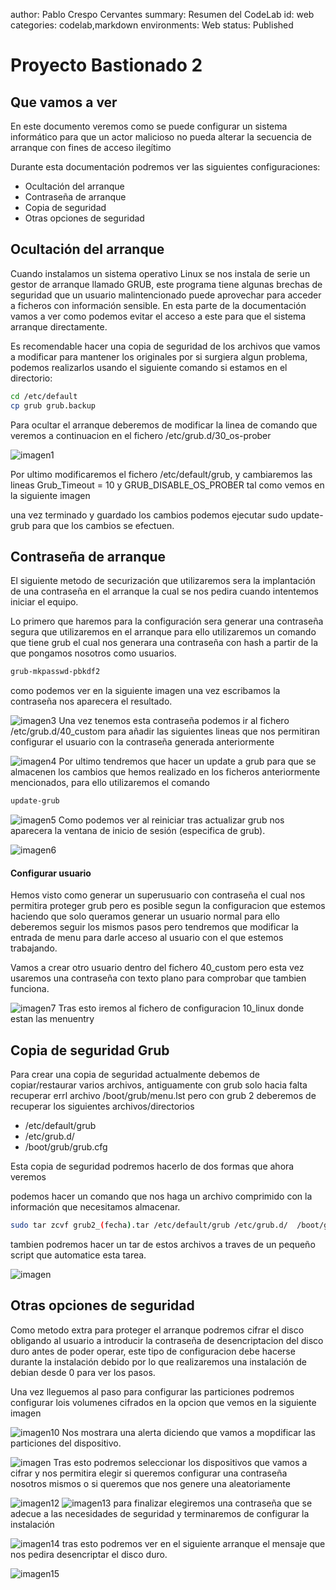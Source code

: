 author: Pablo Crespo Cervantes
summary: Resumen del CodeLab 
id: web 
categories: codelab,markdown 
environments: Web 
status: Published 
 

# Proyecto Bastionado 2

## Que vamos a ver

En este documento veremos como se puede configurar un sistema informático para que un actor malicioso no pueda alterar la secuencia de arranque con fines de acceso ilegítimo

Durante esta documentación podremos ver las siguientes configuraciones:

- Ocultación del arranque
- Contraseña de arranque 
- Copia de seguridad
- Otras opciones de seguridad

## Ocultación del arranque

Cuando instalamos un sistema operativo Linux se nos instala de serie un gestor de arranque llamado GRUB, este programa tiene algunas brechas de seguridad que un usuario malintencionado puede aprovechar para acceder a ficheros con información sensible. En esta parte de la documentación vamos a ver como podemos evitar el acceso a este para que el sistema arranque directamente.

Es recomendable hacer una copia de seguridad de los archivos que vamos a modificar para mantener los originales por si surgiera algun problema, podemos realizarlos usando el siguiente comando si estamos en el directorio: 

```sh
cd /etc/default
cp grub grub.backup
```

Para ocultar el arranque deberemos de modificar la linea de comando que veremos a continuacion en el fichero /etc/grub.d/30_os-prober

![imagen1](img/imagengrub1.png)

Por ultimo modificaremos el fichero /etc/default/grub, y cambiaremos las lineas Grub_Timeout = 10 y  GRUB_DISABLE_OS_PROBER tal como vemos en la siguiente imagen


una vez terminado y guardado los cambios podemos ejecutar sudo update-grub para que los cambios se efectuen.

## Contraseña de arranque

El siguiente metodo de securización que utilizaremos sera la implantación de una contraseña en el arranque la cual se nos pedira cuando intentemos iniciar el equipo.

Lo primero que haremos para la configuración sera generar una contraseña segura que utilizaremos en el arranque para ello utilizaremos un comando que tiene grub el cual nos generara una contraseña con hash a partir de la que pongamos nosotros como usuarios.

```sh
grub-mkpasswd-pbkdf2
```

como podemos ver en la siguiente imagen una vez escribamos la contraseña nos aparecera el resultado.

![imagen3](img/imagengrub3.png)
Una vez tenemos esta contraseña podemos ir al fichero /etc/grub.d/40_custom para añadir las siguientes lineas que nos permitiran configurar el usuario con la contraseña generada anteriormente

![imagen4](img/imagengrub4.png)
Por ultimo tendremos que hacer un update a grub para que se almacenen los cambios que hemos realizado en los ficheros anteriormente mencionados, para ello utilizaremos el comando

```sh
update-grub
```
![imagen5](img/imagengrub5.png)
Como podemos ver al reiniciar tras actualizar grub nos aparecera la ventana de inicio de sesión (especifica de grub).

![imagen6](img/imagengrub6.png)

#### Configurar usuario

Hemos visto como generar un superusuario con contraseña el cual nos permitira proteger grub pero es posible segun la configuracion que estemos haciendo que solo queramos generar un usuario normal para ello deberemos seguir los mismos pasos pero tendremos que modificar la entrada de menu para darle acceso al usuario con el que estemos trabajando.

Vamos a crear otro usuario dentro del fichero 40_custom pero esta vez usaremos una contraseña con texto plano para comprobar que tambien funciona.

![imagen7](img/imagengrub7.png)
Tras esto iremos al fichero de configuracion 10_linux donde estan las menuentry 

## Copia de seguridad Grub

Para crear una copia de seguridad actualmente debemos de copiar/restaurar varios archivos, antiguamente con grub solo hacia falta recuperar errl archivo /boot/grub/menu.lst pero con grub 2 deberemos de recuperar los siguientes archivos/directorios

- /etc/default/grub
- /etc/grub.d/
- /boot/grub/grub.cfg

Esta copia de seguridad podremos hacerlo de dos formas que ahora veremos

podemos hacer un comando que nos haga un archivo comprimido con la información que necesitamos almacenar.

```sh
sudo tar zcvf grub2_(fecha).tar /etc/default/grub /etc/grub.d/  /boot/grub/grub.cfg
```

tambien podremos hacer un tar de estos archivos a traves de un pequeño script que automatice esta tarea.

![imagen](img/imagengrub9.png)

## Otras opciones de seguridad

Como metodo extra para proteger el arranque podremos cifrar el disco obligando al usuario a introducir la contraseña de desencriptacion del disco duro antes de poder operar, este tipo de configuracion debe hacerse durante la instalación debido por lo que realizaremos una instalación de debian desde 0 para ver los pasos.

Una vez lleguemos al paso para configurar las particiones podremos configurar lois volumenes cifrados en la opcion que vemos en la siguiente imagen

![imagen10](img/imagengrub10.png)
Nos mostrara una alerta diciendo que vamos a mopdificar las particiones del dispositivo.

![imagen](img/imagengrub11.png)
Tras esto podremos seleccionar los dispositivos que vamos a cifrar y nos permitira elegir si queremos configurar una contraseña nosotros mismos o si queremos que nos genere una aleatoriamente

![imagen12](img/imagengrub12.png)
![imagen13](img/imagengrub13.png)
para finalizar elegiremos una contraseña que se adecue a las necesidades de seguridad y terminaremos de configurar la instalación

![imagen14](img/imagengrub14.png)
tras esto podremos ver en el siguiente arranque el mensaje que nos pedira desencriptar el disco duro.

![imagen15](img/imagengrub15.png)
